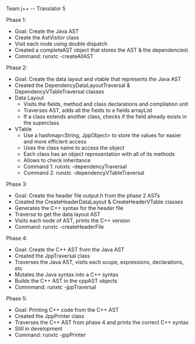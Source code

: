 Team j++ -- Translator 5

Phase 1: 
- Goal: Create the Java AST
- Create the AstVisitor class
- Visit each node using double dispatch 
- Created a completeAST object that stores the AST & the dependencies\
- Command: runxtc -createAllAST <test-file-path-here>

Phase 2: 
- Goal: Create the data layout and vtable that represents the Java AST
- Created the DependencyDataLayoutTraversal & DependencyVTableTraversal classes
- Data Layout 
  - Visits the fields, method and class declarations and compilation unit
  - Traverses AST, adds all the fields to a fields arrayList 
  - If a class extends another class, checks if the field already exists in the superclass
- VTable 
  - Use a hashmap<String, JppObject> to store the values for easier and more efficient access
  - Uses the class name to access the object
  - Each class has an object representation with all of its methods
  - Allows to check inheritance
  - Command 1: runxtc -dependencyTraversal <test-file-path-here>
  - Command 2: runxtc -dependencyVTableTraversal <test-file-path-here>
  
Phase 3: 
- Goal: Create the header file output.h from the phase 2 ASTs 
- Created the CreateHeaderDataLayout & CreateHeaderVTable classes
- Generates the C++ syntax for the header file
- Traverse to get the data layout AST
- Visits each node of AST, prints the C++ version 
- Command: runxtc -createHeaderFile <test-file-path-here>

Phase 4: 
- Goal: Create the C++ AST from the Java AST
- Created the JppTraversal class
- Traverses the Java AST, visits each scope, expressions, declarations, etc
- Mutates the Java syntax into a C++ syntax 
- Builds the C++ AST in the cppAST objects
- Commmand: runxtc -jppTraversal <test-file-path-here>

Phase 5: 
- Goal: Printing C++ code from the C++ AST
- Created the JppPrinter class
- Traverses the C++ AST from phase 4 and prints the correct C++ syntax
- Still in development
- Command: runxtc -jppPrinter <test-file-path-here>


